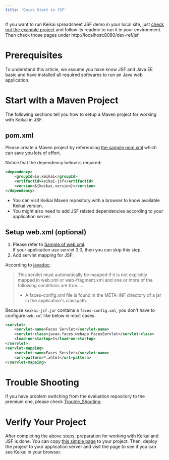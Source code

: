 ```yaml
---
title: 'Quick Start in JSF'
---
```


If you want to run Keikai spreadsheet JSF demo in your local site, just
[check out the example project]({{site.devref}}/Download_Example_Source_Code) and follow its readme to run it in your environment. Then check those pages under http://localhost:8080/dev-ref/jsf


# Prerequisites
To understand this article, we assume you have know JSF and Java EE basic and have installed all required softwares to run an Java web application.


# Start with a Maven Project
The following sections tell you how to setup a Maven project for working with Keikai in JSF.

## pom.xml
Please create a Maven project by referencing [the sample pom.xml](https://github.com/keikai/dev-ref/blob/master/pom.xml) which can save you lots of effort.

Notice that the dependency below is required:
``` xml
<dependency>
    <groupId>io.keikai</groupId>
    <artifactId>keikai-jsf</artifactId>
    <version>${keikai.version}</version>
</dependency> 
```
* You can visit Keikai Maven repository with a browser to know available Keikai version.
* You might also need to add JSF related dependencies according to your application server.

##  Setup web.xml (optional)
1. Please refer to [Sample of web.xml](ZK_Installation_Guide/ZK_Background/Sample_of_web.xml).<br/>
If your application use servlet 3.0, then you can skip this step.
2. Add servlet mapping for JSF:

According to [javadoc](https://docs.oracle.com/javaee/7/api/javax/faces/webapp/FacesServlet.html):

>This servlet must automatically be mapped if it is not explicitly mapped in web.xml or web-fragment.xml and one or more of the following conditions are true.
>...
>* A faces-config.xml file is found in the META-INF directory of a jar in the application's classpath.

Because `keikai-jsf.jar` contains a `faces-config.xml`, you don't have to configure `web.xml` like below in most cases.

``` xml
<servlet>
    <servlet-name>Faces Servlet</servlet-name>
    <servlet-class>javax.faces.webapp.FacesServlet</servlet-class>
    <load-on-startup>1</load-on-startup>
</servlet>
<servlet-mapping>
    <servlet-name>Faces Servlet</servlet-name>
    <url-pattern>*.xhtml</url-pattern>
</servlet-mapping>
```

<!--
TODO
## Start with a Non-Maven Project
* manually copy jar
see [artifacts]
-->

# Trouble Shooting

If you have problem switching from the evaluation repository to the
premium one, please check
[Trouble_Shooting](http://books.zkoss.org/wiki/ZK_Installation_Guide/Setting_up_IDE/Maven/Resolving_ZK_Framework_Artifacts_via_Maven#Trouble_Shooting).


# Verify Your Project

After completing the above steps, preparation for working with
Keikai and JSF is done. You can copy [this simple page](https://github.com/keikai/dev-ref/blob/master/src/main/webapp/jsf/index.xhtml) to your project. Then, deploy the project to your application server and visit the page to see if you can see Keikai in your browser.
